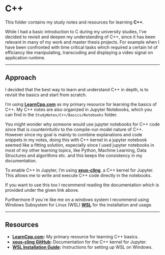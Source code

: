 # C++

This folder contains my study notes and resources for learning **C++**.

While I had a basic introduction to C during my university studies, I’ve decided to revisit and deepen my understanding of C++, since it has been relevant in many of my work and master thesis projects.
For example when I have been confronted with time critical tasks which required a certain lvl of efficiancy like manipulating, transcoding and displaying a video signal on application runtime.

---

## Approach
I decided that the best way to learn and understand C++ in depth, is to revisit the basics and start from scratch.

I’m using **[LearnCpp.com](https://www.learncpp.com/)** as my primary resource for learning the basics of C++. My C++ notes are also organized in Jupyter Notebooks, which you can find in the `StudyNotes/C++/Basics/Notebooks` folder.

You might wonder why someone would use jupyter notebooks for C++ code since that is counterintuitiv to the compile-run model nature of C++.
However since my goal is mainly to combine explanations and code snippets in my notes, doing this with C++ kernel in a jupyter notebook seemed like a fitting solution, especially since I used jupyter notebooks in most of my other learning topics, like Python, Machine Learning, Data Structures and algorithms etc. and this keeps the consistency in my documentation.

To enable C++ in Jupyter, I’m using **[xeus-cling](https://github.com/jupyter-xeus/xeus-cling)**, a C++ kernel for Jupyter. This allows me to write and execute C++ code directly in the notebooks.

If you want to use this too I recommend reading the documentation which is provided under the given link above.

Furthermore if you´re like me on a windows system I recommend using Windows Subsystem for Linux (WSL) **[WSL](https://ubuntu.com/desktop/wsl)** for the installation and usage.

---

## Resources
- **[LearnCpp.com](https://www.learncpp.com/):** My primary resource for learning C++ basics.
- **[xeus-cling GitHub](https://github.com/jupyter-xeus/xeus-cling):** Documentation for the C++ kernel for Jupyter.
- **[WSL Installation Guide](https://ubuntu.com/desktop/wsl):** Instructions for setting up WSL on Windows.
